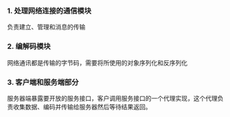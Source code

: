 ### 1. 处理网络连接的通信模块

负责建立、管理和消息的传输

### 2. 编解码模块

网络通讯都是传输的字节码，需要将所使用的对象序列化和反序列化

### 3. 客户端和服务端部分

服务器端暴露要开放的服务接口，客户调用服务接口的一个代理实现，这个代理负责收集数据、编码并传输给服务器然后等待结果返回。